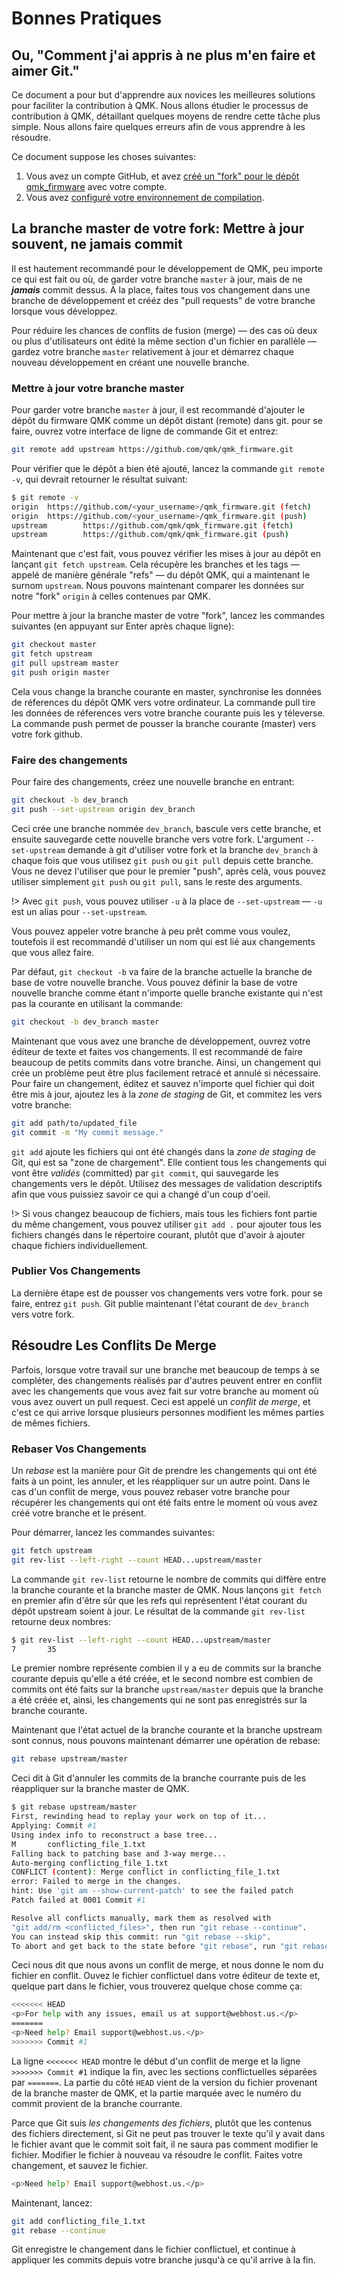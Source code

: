 # Bonnes Pratiques

## Ou, "Comment j'ai appris à ne plus m'en faire et aimer Git."

Ce document a pour but d'apprendre aux novices les meilleures solutions pour faciliter la contribution à QMK. Nous allons étudier le processus de contribution à QMK, détaillant quelques moyens de rendre cette tâche plus simple. Nous allons faire quelques erreurs afin de vous apprendre à les résoudre.

Ce document suppose les choses suivantes:

1. Vous avez un compte GitHub, et avez [créé un "fork" pour le dépôt qmk_firmware](fr-FR/getting_started_github.md) avec votre compte.
2. Vous avez [configuré votre environnement de compilation](fr-FR/newbs_getting_started.md?id=environment-setup).

## La branche master de votre fork: Mettre à jour souvent, ne jamais commit

Il est hautement recommandé pour le développement de QMK, peu importe ce qui est fait ou où, de garder votre branche `master` à jour, mais de ne ***jamais*** commit dessus. A la place, faites tous vos changement dans une branche de développement et crééz des "pull requests" de votre branche lorsque vous développez.

Pour réduire les chances de conflits de fusion (merge) &mdash; des cas où deux ou plus d'utilisateurs ont édité la même section d'un fichier en parallèle &mdash; gardez votre branche `master` relativement à jour et démarrez chaque nouveau développement en créant une nouvelle branche.

### Mettre à jour votre branche master

Pour garder votre branche `master` à jour, il est recommandé d'ajouter le dépôt du firmware QMK comme un dépôt distant (remote) dans git. pour se faire, ouvrez votre interface de ligne de commande Git et entrez:

```bash
git remote add upstream https://github.com/qmk/qmk_firmware.git
```

Pour vérifier que le dépôt a bien été ajouté, lancez la commande `git remote -v`, qui devrait retourner le résultat suivant:

```bash
$ git remote -v
origin  https://github.com/<your_username>/qmk_firmware.git (fetch)
origin  https://github.com/<your_username>/qmk_firmware.git (push)
upstream        https://github.com/qmk/qmk_firmware.git (fetch)
upstream        https://github.com/qmk/qmk_firmware.git (push)
```

Maintenant que c'est fait, vous pouvez vérifier les mises à jour au dépôt en lançant `git fetch upstream`. Cela récupère les branches et les tags &mdash; appelé de manière générale "refs" &mdash; du dépôt QMK, qui a maintenant le surnom `upstream`. Nous pouvons maintenant comparer les données sur notre "fork" `origin` à celles contenues par QMK.

Pour mettre à jour la branche master de votre "fork", lancez les commandes suivantes (en appuyant sur Enter après chaque ligne):

```bash
git checkout master
git fetch upstream
git pull upstream master
git push origin master
```

Cela vous change la branche courante en master, synchronise les données de réferences du dépôt QMK vers votre ordinateur. La commande pull tire les données de réferences vers votre branche courante puis les y téleverse. La commande push permet de pousser la branche courante (master) vers votre fork github.

### Faire des changements

Pour faire des changements, créez une nouvelle branche en entrant:

```bash
git checkout -b dev_branch
git push --set-upstream origin dev_branch
```

Ceci crée une branche nommée `dev_branch`, bascule vers cette branche, et ensuite sauvegarde cette nouvelle branche vers votre fork. L'argument `--set-upstream` demande à git d'utiliser votre fork et la branche `dev_branch` à chaque fois que vous utilisez `git push` ou `git pull` depuis cette branche. Vous ne devez l'utiliser que pour le premier "push", après celà, vous pouvez utiliser simplement `git push` ou `git pull`, sans le reste des arguments.

!> Avec `git push`, vous pouvez utiliser `-u` à la place de `--set-upstream` &mdash; `-u` est un alias pour `--set-upstream`.

Vous pouvez appeler votre branche à peu prêt comme vous voulez, toutefois il est recommandé d'utiliser un nom qui est lié aux changements que vous allez faire.

Par défaut, `git checkout -b` va faire de la branche actuelle la branche de base de votre nouvelle branche. Vous pouvez définir la base de votre nouvelle branche comme étant n'importe quelle branche existante qui n'est pas la courante en utilisant la commande:

```bash
git checkout -b dev_branch master
```

Maintenant que vous avez une branche de développement, ouvrez votre éditeur de texte et faites vos changements. Il est recommandé de faire beaucoup de petits commits dans votre branche. Ainsi, un changement qui crée un problème peut être plus facilement retracé et annulé si nécessaire. Pour faire un changement, éditez et sauvez n'importe quel fichier qui doit être mis à jour, ajoutez les à la *zone de staging* de Git, et commitez les vers votre branche:

```bash
git add path/to/updated_file
git commit -m "My commit message."
```

`git add` ajoute les fichiers qui ont été changés dans la *zone de staging* de Git, qui est sa "zone de chargement". Elle contient tous les changements qui vont être *validés* (committed) par `git commit`, qui sauvegarde les changements vers le dépôt. Utilisez des messages de validation descriptifs afin que vous puissiez savoir ce qui a changé d'un coup d'oeil.

!> Si vous changez beaucoup de fichiers, mais tous les fichiers font partie du même changement, vous pouvez utiliser `git add .` pour ajouter tous les fichiers changés dans le répertoire courant, plutôt que d'avoir à ajouter chaque fichiers individuellement.

### Publier Vos Changements

La dernière étape est de pousser vos changements vers votre fork. pour se faire, entrez `git push`. Git publie maintenant l'état courant de `dev_branch` vers votre fork.

## Résoudre Les Conflits De Merge

Parfois, lorsque votre travail sur une branche met beaucoup de temps à se compléter, des changements réalisés par d'autres peuvent entrer en conflit avec les changements que vous avez fait sur votre branche au moment où vous avez ouvert un pull request. Ceci est appelé un *conflit de merge*, et c'est ce qui arrive lorsque plusieurs personnes modifient les mêmes parties de mêmes fichiers.

### Rebaser Vos Changements

Un *rebase* est la manière pour Git de prendre les changements qui ont été faits à un point, les annuler, et les réappliquer sur un autre point. Dans le cas d'un conflit de merge, vous pouvez rebaser votre branche pour récupérer les changements qui ont été faits entre le moment où vous avez créé votre branche et le présent.

Pour démarrer, lancez les commandes suivantes:

```bash
git fetch upstream
git rev-list --left-right --count HEAD...upstream/master
```

La commande `git rev-list` retourne le nombre de commits qui diffère entre la branche courante et la branche master de QMK. Nous lançons `git fetch` en premier afin d'être sûr que les refs qui représentent l'état courant du dépôt upstream soient à jour. Le résultat de la commande `git rev-list` retourne deux nombres:

```bash
$ git rev-list --left-right --count HEAD...upstream/master
7       35
```

Le premier nombre représente combien il y a eu de commits sur la branche courante depuis qu'elle a été créée, et le second nombre est combien de commits ont été faits sur la branche `upstream/master` depuis que la branche a été créée et, ainsi, les changements qui ne sont pas enregistrés sur la branche courante.

Maintenant que l'état actuel de la branche courante et la branche upstream sont connus, nous pouvons maintenant démarrer une opération de rebase:

```bash
git rebase upstream/master
```

Ceci dit à Git d'annuler les commits de la branche courrante puis de les réappliquer sur la branche master de QMK.

```bash
$ git rebase upstream/master
First, rewinding head to replay your work on top of it...
Applying: Commit #1
Using index info to reconstruct a base tree...
M       conflicting_file_1.txt
Falling back to patching base and 3-way merge...
Auto-merging conflicting_file_1.txt
CONFLICT (content): Merge conflict in conflicting_file_1.txt
error: Failed to merge in the changes.
hint: Use 'git am --show-current-patch' to see the failed patch
Patch failed at 0001 Commit #1

Resolve all conflicts manually, mark them as resolved with
"git add/rm <conflicted_files>", then run "git rebase --continue".
You can instead skip this commit: run "git rebase --skip".
To abort and get back to the state before "git rebase", run "git rebase --abort".
```

Ceci nous dit que nous avons un conflit de merge, et nous donne le nom du fichier en conflit. Ouvez le fichier conflictuel dans votre éditeur de texte et, quelque part dans le fichier, vous trouverez quelque chose comme ça:

```bash
<<<<<<< HEAD
<p>For help with any issues, email us at support@webhost.us.</p>
=======
<p>Need help? Email support@webhost.us.</p>
>>>>>>> Commit #1
```

La ligne `<<<<<<< HEAD` montre le début d'un conflit de merge et la ligne `>>>>>>> Commit #1` indique la fin, avec les sections conflictuelles séparées par `=======`. La partie du côté `HEAD` vient de la version du fichier provenant de la branche master de QMK, et la partie marquée avec le numéro du commit provient de la branche courrante.

Parce que Git suis *les changements des fichiers*, plutôt que les contenus des fichiers directement, si Git ne peut pas trouver le texte qu'il y avait dans le fichier avant que le commit soit fait, il ne saura pas comment modifier le fichier. Modifier le fichier à nouveau va résoudre le conflit. Faites votre changement, et sauvez le fichier.

```bash
<p>Need help? Email support@webhost.us.</p>
```

Maintenant, lancez:

```bash
git add conflicting_file_1.txt
git rebase --continue
```

Git enregistre le changement dans le fichier conflictuel, et continue à appliquer les commits depuis votre branche jusqu'à ce qu'il arrive à la fin.
